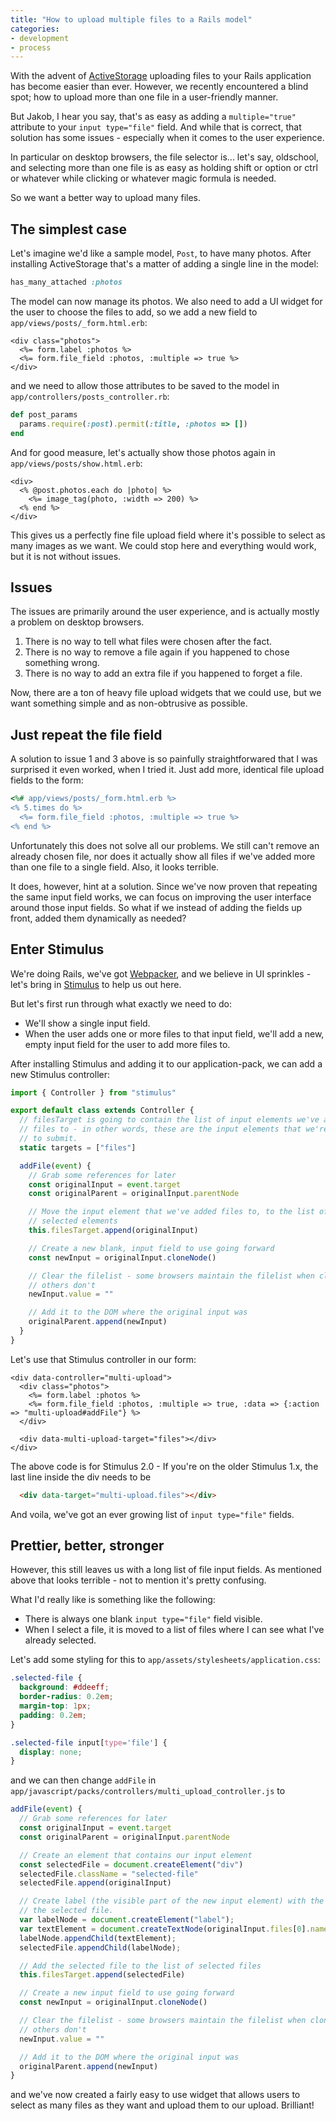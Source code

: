 ```yaml
---
title: "How to upload multiple files to a Rails model"
categories:
- development
- process
---
```


With the advent of [ActiveStorage](https://guides.rubyonrails.org/active_storage_overview.html) uploading files to your Rails application has become easier than ever. However, we recently encountered a blind spot; how to upload more than one file in a user-friendly manner.

<!--more-->

But Jakob, I hear you say, that's as easy as adding a `multiple="true"` attribute to your `input type="file"` field. And while that is correct, that solution has some issues - especially when it comes to the user experience.

In particular on desktop browsers, the file selector is... let's say, oldschool, and selecting more than one file is as easy as holding shift or option or ctrl or whatever while clicking or whatever magic formula is needed.

So we want a better way to upload many files.

## The simplest case

Let's imagine we'd like a sample model, `Post`, to have many photos. After installing ActiveStorage that's a matter of adding a single line in the model:

```ruby
has_many_attached :photos
```

The model can now manage its photos. We also need to add a UI widget for the user to choose the files to add, so we add a new field to `app/views/posts/_form.html.erb`:

```erb
<div class="photos">
  <%= form.label :photos %>
  <%= form.file_field :photos, :multiple => true %>
</div>
```

and we need to allow those attributes to be saved to the model in `app/controllers/posts_controller.rb`:

```ruby
def post_params
  params.require(:post).permit(:title, :photos => [])
end
```

And for good measure, let's actually show those photos again in `app/views/posts/show.html.erb`:

```erb
<div>
  <% @post.photos.each do |photo| %>
    <%= image_tag(photo, :width => 200) %>
  <% end %>
</div>
```

This gives us a perfectly fine file upload field where it's possible to select as many images as we want. We could stop here and everything would work, but it is not without issues.

## Issues

The issues are primarily around the user experience, and is actually mostly a problem on desktop browsers.

1. There is no way to tell what files were chosen after the fact.
2. There is no way to remove a file again if you happened to chose something wrong.
3. There is no way to add an extra file if you happened to forget a file.

Now, there are a ton of heavy file upload widgets that we could use, but we want something simple and as non-obtrusive as possible.

## Just repeat the file field

A solution to issue 1 and 3 above is so painfully straightforwared that I was surprised it even worked, when I tried it. Just add more, identical file upload fields to the form:

```ruby
<%# app/views/posts/_form.html.erb %>
<% 5.times do %>
  <%= form.file_field :photos, :multiple => true %>
<% end %>
```

Unfortunately this does not solve all our problems. We still can't remove an already chosen file, nor does it actually show all files if we've added more than one file to a single field. Also, it looks terrible.

It does, however, hint at a solution. Since we've now proven that repeating the same input field works, we can focus on improving the user interface around those input fields. So what if we instead of adding the fields up front, added them dynamically as needed?

## Enter Stimulus

We're doing Rails, we've got [Webpack](https://webpack.js.org/)[er](https://github.com/rails/webpacker), and we believe in UI sprinkles - let's bring in [Stimulus](https://stimulusjs.org/) to help us out here.

But let's first run through what exactly we need to do:

- We'll show a single input field.
- When the user adds one or more files to that input field, we'll add a new, empty input field for the user to add more files to.

After installing Stimulus and adding it to our application-pack, we can add a new Stimulus controller:

```jsx
import { Controller } from "stimulus"

export default class extends Controller {
  // filesTarget is going to contain the list of input elements we've added
  // files to - in other words, these are the input elements that we're going
  // to submit.
  static targets = ["files"]

  addFile(event) {
    // Grab some references for later
    const originalInput = event.target
    const originalParent = originalInput.parentNode

    // Move the input element that we've added files to, to the list of
    // selected elements
    this.filesTarget.append(originalInput)

    // Create a new blank, input field to use going forward
    const newInput = originalInput.cloneNode()

    // Clear the filelist - some browsers maintain the filelist when cloning,
    // others don't
    newInput.value = ""

    // Add it to the DOM where the original input was
    originalParent.append(newInput)
  }
}
```

Let's use that Stimulus controller in our form:

```erb
<div data-controller="multi-upload">
  <div class="photos">
    <%= form.label :photos %>
    <%= form.file_field :photos, :multiple => true, :data => {:action => "multi-upload#addFile"} %>
  </div>

  <div data-multi-upload-target="files"></div>
</div>
```

The above code is for Stimulus 2.0 - If you're on the older Stimulus 1.x, the last line inside the div needs to be

```html
  <div data-target="multi-upload.files"></div>
```

And voila, we've got an ever growing list of `input type="file"` fields.

## Prettier, better, stronger

However, this still leaves us with a long list of file input fields. As mentioned above that looks terrible - not to mention it's pretty confusing.

What I'd really like is something like the following:

- There is always one blank `input type="file"` field visible.
- When I select a file, it is moved to a list of files where I can see what I've already selected.

Let's add some styling for this to `app/assets/stylesheets/application.css`:

```css
.selected-file {
  background: #ddeeff;
  border-radius: 0.2em;
  margin-top: 1px;
  padding: 0.2em;
}

.selected-file input[type='file'] {
  display: none;
}
```

and we can then change `addFile` in `app/javascript/packs/controllers/multi_upload_controller.js` to

```jsx
addFile(event) {
  // Grab some references for later
  const originalInput = event.target
  const originalParent = originalInput.parentNode

  // Create an element that contains our input element
  const selectedFile = document.createElement("div")
  selectedFile.className = "selected-file"
  selectedFile.append(originalInput)

  // Create label (the visible part of the new input element) with the name of
  // the selected file.
  var labelNode = document.createElement("label");
  var textElement = document.createTextNode(originalInput.files[0].name);
  labelNode.appendChild(textElement);
  selectedFile.appendChild(labelNode);

  // Add the selected file to the list of selected files
  this.filesTarget.append(selectedFile)

  // Create a new input field to use going forward
  const newInput = originalInput.cloneNode()

  // Clear the filelist - some browsers maintain the filelist when cloning,
  // others don't
  newInput.value = ""

  // Add it to the DOM where the original input was
  originalParent.append(newInput)
}
```

and we've now created a fairly easy to use widget that allows users to select as many files as they want and upload them to our upload. Brilliant!

